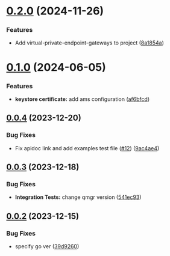 # [0.2.0](https://github.com/IBM/mqcloud-go-sdk/compare/v0.1.0...v0.2.0) (2024-11-26)


### Features

* Add virtual-private-endpoint-gateways to project ([8a1854a](https://github.com/IBM/mqcloud-go-sdk/commit/8a1854a0b5bd0d20d5275ebdec3b164e51406a0c))

# [0.1.0](https://github.com/IBM/mqcloud-go-sdk/compare/v0.0.4...v0.1.0) (2024-06-05)


### Features

* **keystore certificate:** add ams configuration ([af6bfcd](https://github.com/IBM/mqcloud-go-sdk/commit/af6bfcd94478faf8f71b1c448d4a5523db55bc39))

## [0.0.4](https://github.com/IBM/mqcloud-go-sdk/compare/v0.0.3...v0.0.4) (2023-12-20)


### Bug Fixes

* Fix apidoc link and add examples test file ([#12](https://github.com/IBM/mqcloud-go-sdk/issues/12)) ([9ac4ae4](https://github.com/IBM/mqcloud-go-sdk/commit/9ac4ae4e2cc689368d4e2fd5ec1c901a06424f41))

## [0.0.3](https://github.com/IBM/mqcloud-go-sdk/compare/v0.0.2...v0.0.3) (2023-12-18)


### Bug Fixes

* **Integration Tests:** change qmgr version ([541ec93](https://github.com/IBM/mqcloud-go-sdk/commit/541ec93d83284bae27f27901771aa94dda2d0aac))

## [0.0.2](https://github.com/IBM/mqcloud-go-sdk/compare/v0.0.1...v0.0.2) (2023-12-15)


### Bug Fixes

* specify go ver ([39d9260](https://github.com/IBM/mqcloud-go-sdk/commit/39d92601a94beb94e83f3d5c4a5423b031d40cc3))

